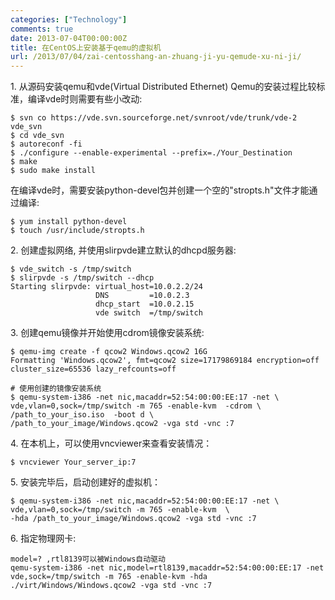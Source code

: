 ```yaml
---
categories: ["Technology"]
comments: true
date: 2013-07-04T00:00:00Z
title: 在CentOS上安装基于qemu的虚拟机
url: /2013/07/04/zai-centosshang-an-zhuang-ji-yu-qemude-xu-ni-ji/
---
```


1\. 从源码安装qemu和vde(Virtual Distributed Ethernet)
Qemu的安装过程比较标准，编译vde时则需要有些小改动:
```
$ svn co https://vde.svn.sourceforge.net/svnroot/vde/trunk/vde-2 vde_svn
$ cd vde_svn
$ autoreconf -fi
$ ./configure --enable-experimental --prefix=./Your_Destination
$ make
$ sudo make install
```
在编译vde时，需要安装python-devel包并创建一个空的"stropts.h"文件才能通过编译:
```
$ yum install python-devel
$ touch /usr/include/stropts.h
```

2\. 创建虚拟网络, 并使用slirpvde建立默认的dhcpd服务器:
```
$ vde_switch -s /tmp/switch
$ slirpvde -s /tmp/switch --dhcp
Starting slirpvde: virtual_host=10.0.2.2/24
                   DNS         =10.0.2.3
                   dhcp_start  =10.0.2.15
                   vde switch  =/tmp/switch
```

3\. 创建qemu镜像并开始使用cdrom镜像安装系统:
```
$ qemu-img create -f qcow2 Windows.qcow2 16G
Formatting 'Windows.qcow2', fmt=qcow2 size=17179869184 encryption=off cluster_size=65536 lazy_refcounts=off 

# 使用创建的镜像安装系统 
$ qemu-system-i386 -net nic,macaddr=52:54:00:00:EE:17 -net \
vde,vlan=0,sock=/tmp/switch -m 765 -enable-kvm  -cdrom \
/path_to_your_iso.iso  -boot d \
/path_to_your_image/Windows.qcow2 -vga std -vnc :7
```

4\. 在本机上，可以使用vncviewer来查看安装情况：
```
$ vncviewer Your_server_ip:7
```

5\. 安装完毕后，启动创建好的虚拟机：
```
$ qemu-system-i386 -net nic,macaddr=52:54:00:00:EE:17 -net \
vde,vlan=0,sock=/tmp/switch -m 765 -enable-kvm  \
-hda /path_to_your_image/Windows.qcow2 -vga std -vnc :7
```

6\. 指定物理网卡:
```
model=? ,rtl8139可以被Windows自动驱动
qemu-system-i386 -net nic,model=rtl8139,macaddr=52:54:00:00:EE:17 -net vde,sock=/tmp/switch -m 765 -enable-kvm -hda ./virt/Windows/Windows.qcow2 -vga std -vnc :7
```
